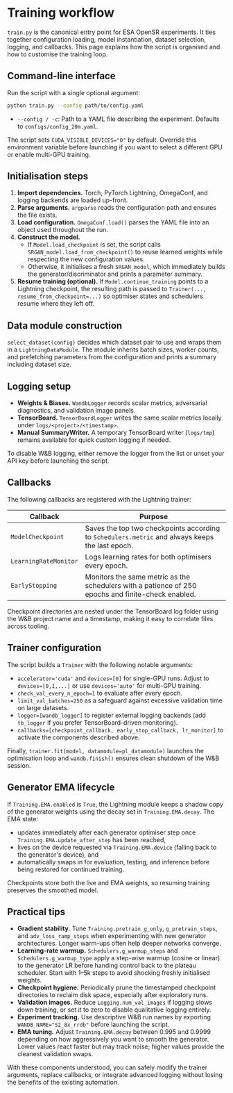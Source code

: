 # Training workflow

`train.py` is the canonical entry point for ESA OpenSR experiments. It ties together configuration loading, model instantiation,
dataset selection, logging, and callbacks. This page explains how the script is organised and how to customise the training loop.

## Command-line interface

Run the script with a single optional argument:

```bash
python train.py --config path/to/config.yaml
```

* `--config / -c`: Path to a YAML file describing the experiment. Defaults to `configs/config_20m.yaml`.

The script sets `CUDA_VISIBLE_DEVICES="0"` by default. Override this environment variable before launching if you want to select
a different GPU or enable multi-GPU training.

## Initialisation steps

1. **Import dependencies.** Torch, PyTorch Lightning, OmegaConf, and logging backends are loaded up-front.
2. **Parse arguments.** `argparse` reads the configuration path and ensures the file exists.
3. **Load configuration.** `OmegaConf.load()` parses the YAML file into an object used throughout the run.
4. **Construct the model.**
   * If `Model.load_checkpoint` is set, the script calls `SRGAN_model.load_from_checkpoint()` to reuse learned weights while
     respecting the new configuration values.
    * Otherwise, it initialises a fresh `SRGAN_model`, which immediately builds the generator/discriminator and prints a
      parameter summary.
5. **Resume training (optional).** If `Model.continue_training` points to a Lightning checkpoint, the resulting path is passed to
   `Trainer(..., resume_from_checkpoint=...)` so optimiser states and schedulers resume where they left off.

## Data module construction

`select_dataset(config)` decides which dataset pair to use and wraps them in a `LightningDataModule`. The module inherits batch
sizes, worker counts, and prefetching parameters from the configuration and prints a summary including dataset size.

## Logging setup

* **Weights & Biases.** `WandbLogger` records scalar metrics, adversarial diagnostics, and validation image panels.
* **TensorBoard.** `TensorBoardLogger` writes the same scalar metrics locally under `logs/<project>/<timestamp>`.
* **Manual SummaryWriter.** A temporary TensorBoard writer (`logs/tmp`) remains available for quick custom logging if needed.

To disable W&B logging, either remove the logger from the list or unset your API key before launching the script.

## Callbacks

The following callbacks are registered with the Lightning trainer:

| Callback | Purpose |
| --- | --- |
| `ModelCheckpoint` | Saves the top two checkpoints according to `Schedulers.metric` and always keeps the last epoch. |
| `LearningRateMonitor` | Logs learning rates for both optimisers every epoch. |
| `EarlyStopping` | Monitors the same metric as the schedulers with a patience of 250 epochs and finite-check enabled. |

Checkpoint directories are nested under the TensorBoard log folder using the W&B project name and a timestamp, making it easy to
correlate files across tooling.

## Trainer configuration

The script builds a `Trainer` with the following notable arguments:

* `accelerator='cuda'` and `devices=[0]` for single-GPU runs. Adjust to `devices=[0,1,...]` or use `devices='auto'` for multi-GPU
  training.
* `check_val_every_n_epoch=1` to evaluate after every epoch.
* `limit_val_batches=250` as a safeguard against excessive validation time on large datasets.
* `logger=[wandb_logger]` to register external logging backends (add `tb_logger` if you prefer TensorBoard-driven monitoring).
* `callbacks=[checkpoint_callback, early_stop_callback, lr_monitor]` to activate the components described above.

Finally, `trainer.fit(model, datamodule=pl_datamodule)` launches the optimisation loop and `wandb.finish()` ensures clean shutdown
of the W&B session.

## Generator EMA lifecycle

If `Training.EMA.enabled` is `True`, the Lightning module keeps a shadow copy of the generator weights using the decay set in
`Training.EMA.decay`. The EMA state:

* updates immediately after each generator optimiser step once `Training.EMA.update_after_step` has been reached,
* lives on the device requested via `Training.EMA.device` (falling back to the generator's device), and
* automatically swaps in for evaluation, testing, and inference before being restored for continued training.

Checkpoints store both the live and EMA weights, so resuming training preserves the smoothed model.

## Practical tips

* **Gradient stability.** Tune `Training.pretrain_g_only`, `g_pretrain_steps`, and `adv_loss_ramp_steps` when experimenting with
  new generator architectures. Longer warm-ups often help deeper networks converge.
* **Learning-rate warmup.** `Schedulers.g_warmup_steps` and `Schedulers.g_warmup_type` apply a step-wise warmup (cosine or linear)
  to the generator LR before handing control back to the plateau scheduler. Start with 1–5k steps to avoid shocking freshly
  initialised weights.
* **Checkpoint hygiene.** Periodically prune the timestamped checkpoint directories to reclaim disk space, especially after
  exploratory runs.
* **Validation images.** Reduce `Logging.num_val_images` if logging slows down training, or set it to zero to disable qualitative
  logging entirely.
* **Experiment tracking.** Use descriptive W&B run names by exporting `WANDB_NAME="S2_8x_rrdb"` before launching the script.
* **EMA tuning.** Adjust `Training.EMA.decay` between 0.995 and 0.9999 depending on how aggressively you want to smooth the
  generator. Lower values react faster but may track noise; higher values provide the cleanest validation swaps.

With these components understood, you can safely modify the trainer arguments, replace callbacks, or integrate advanced logging
without losing the benefits of the existing automation.
